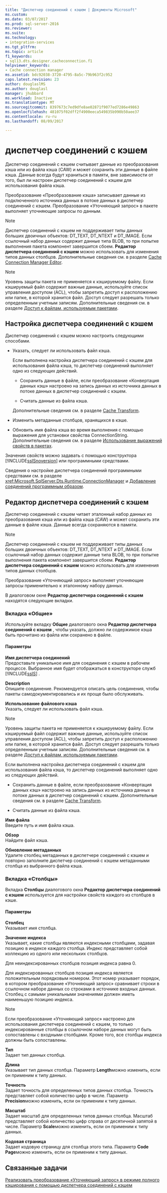 ```yaml
---
title: "Диспетчер соединений с кэшем | Документы Microsoft"
ms.custom: 
ms.date: 03/07/2017
ms.prod: sql-server-2016
ms.reviewer: 
ms.suite: 
ms.technology:
- integration-services
ms.tgt_pltfrm: 
ms.topic: article
f1_keywords:
- sql13.dts.designer.cacheconnection.f1
helpviewer_keywords:
- Cache connection manager
ms.assetid: bdc92038-3720-4795-8a5c-79b963f2c952
caps.latest.revision: 23
author: douglaslMS
ms.author: douglasl
manager: jhubbard
ms.workload: Inactive
ms.translationtype: MT
ms.sourcegitcommit: 8397673c7ed9dfe8ae02871f9077ed7286e49863
ms.openlocfilehash: 481075f02dff2f4900eeca549835b990b50aee37
ms.contentlocale: ru-ru
ms.lasthandoff: 08/09/2017

---
```

# <a name="cache-connection-manager"></a>диспетчер соединений с кэшем
  Диспетчер соединений с кэшем считывает данные из преобразования кэша или из файла кэша (CAW) и может сохранить эти данные в файле кэша. Данные всегда будут храниться в памяти, вне зависимости от того, был ли настроен диспетчер соединений с кэшем для использования файла кэша.  
  
 Преобразование «Преобразование кэша» записывает данные из подключенного источника данных в потоке данных в диспетчер соединений с кэшем. Преобразование «Уточняющий запрос» в пакете выполняет уточняющие запросы по данным.  
  
> [!NOTE]  
>  Диспетчер соединений с кэшем не поддерживает типы данных больших двоичных объектов: DT_TEXT, DT_NTEXT и DT_IMAGE. Если ссылочный набор данных содержит данные типа BLOB, то при попытке выполнения пакета компонент завершится сбоем. **Редактор диспетчера соединений с кэшем** можно использовать для изменения типов данных столбцов. Дополнительные сведения см. в разделе [Cache Connection Manager Editor](cache-connection-manager-editor.md).  
  
> [!NOTE]  
>  Уровень защиты пакета не применяется к кэшируемому файлу. Если кэшируемый файл содержит важные данные, используйте список управления доступом (ACL), чтобы запретить доступ к расположению или папке, в которой хранится файл. Доступ следует разрешать только определенным учетным записям. Дополнительные сведения см. в разделе [Доступ к файлам, используемым пакетами](../../integration-services/security/security-overview-integration-services.md#files).  
  
## <a name="configuration-of-the-cache-connection-manager"></a>Настройка диспетчера соединений с кэшем  
 Диспетчер соединений с кэшем можно настроить следующими способами.  
  
-   Указать, следует ли использовать файл кэша.  
  
     Если выполнена настройка диспетчера соединений с кэшем для использования файла кэша, то диспетчер соединений выполняет одно из следующих действий.  
  
    -   Сохранить данные в файле, если преобразование «Конвертация данных кэш» настроено на запись данных из источника данных в потоке данных в диспетчер соединений с кэшем.  
  
    -   Считать данные из файла кэша.  
  
     Дополнительные сведения см. в разделе [Cache Transform](../../integration-services/data-flow/transformations/cache-transform.md).  
  
-   Изменить метаданные столбцов, хранящихся в кэше.  
  
-   Обновить имя файла кэша во время выполнения с помощью выражения для установки свойства ConnectionString. Дополнительные сведения см. в разделе [Использование выражений свойств в пакетах](../../integration-services/expressions/use-property-expressions-in-packages.md).  
  
 Значения свойств можно задавать с помощью конструктора [!INCLUDE[ssISnoversion](../../includes/ssisnoversion-md.md)] или программными средствами.  
  
 Сведения о настройке диспетчера соединений программными средствами см. в разделе <xref:Microsoft.SqlServer.Dts.Runtime.ConnectionManager> и [Добавление соединений программным образом](../../integration-services/building-packages-programmatically/adding-connections-programmatically.md).  
  
## <a name="cache-connection-manager-editor"></a>Редактор диспетчера соединений с кэшем
  Диспетчер соединений с кэшем читает эталонный набор данных из преобразования кэша или из файла кэша (CAW) и может сохранить эти данные в файле кэша. Данные всегда сохраняются в памяти.  
  
> [!NOTE]  
>  Диспетчер соединений с кэшем не поддерживает типы данных больших двоичных объектов: DT_TEXT, DT_NTEXT и DT_IMAGE. Если ссылочный набор данных содержит данные типа BLOB, то при попытке выполнения пакета компонент завершится сбоем. **Редактор диспетчера соединений с кэшем** можно использовать для изменения типов данных столбцов.  
  
 Преобразование «Уточняющий запрос» выполняет уточняющие запросы применительно к эталонному набору данных.  
  
 В диалоговом окне **Редактор диспетчера соединений с кэшем** находятся следующие вкладки.  
  
###  <a name="generaltab"></a> Вкладка «Общие»  
 Используйте вкладку **Общие** диалогового окна **Редактор диспетчера соединений с кэшем** , чтобы указать, должно ли содержимое кэша быть прочитано из файла или сохранено в файле.  
  
#### <a name="options"></a>Параметры  
 **Имя диспетчера соединений**  
 Предоставьте уникальное имя для соединения с кэшем в рабочем процессе. Выбранное имя будет отображаться в конструкторе служб [!INCLUDE[ssIS](../../includes/ssis-md.md)] .  
  
 **Description**  
 Опишите соединение. Рекомендуется описать цель соединения, чтобы пакеты самодокументировались и их проще было обслуживать.  
  
 **Использование файлового кэша**  
 Указать, следует ли использовать файл кэша.  
  
> [!NOTE]  
>  Уровень защиты пакета не применяется к кэшируемому файлу. Если кэшируемый файл содержит важные данные, используйте список управления доступом (ACL), чтобы запретить доступ к расположению или папке, в которой хранится файл. Доступ следует разрешать только определенным учетным записям. Дополнительные сведения см. в разделе [Доступ к файлам, используемым пакетами](../../integration-services/security/security-overview-integration-services.md#files).  
  
 Если выполнена настройка диспетчера соединений с кэшем для использования файла кэша, то диспетчер соединений выполняет одно из следующих действий.  
  
-   Сохранить данные в файле, если преобразование «Конвертация данных кэш» настроено на запись данных из источника данных в потоке данных в диспетчер соединений с кэшем. Дополнительные сведения см. в разделе [Cache Transform](../../integration-services/data-flow/transformations/cache-transform.md).  
  
-   Считать данные из файла кэша.  
  
 **Имя файла**  
 Введите путь и имя файла кэша.  
  
 **Обзор**  
 Найдите файл кэша.  
  
 **Обновление метаданных**  
 Удалите столбец метаданных в диспетчере соединений с кэшем и повторно заполните диспетчер соединений с кэшем метаданными столбца из выбранного файла кэша.  
  
###  <a name="columnstab"></a> Вкладка «Столбцы»  
 Вкладка **Столбцы** диалогового окна **Редактор диспетчера соединений с кэшем** используется для настройки свойств каждого из столбцов в кэше.  
  
#### <a name="options"></a>Параметры  
 **Столбец**  
 Указывает имя столбца.  
  
 **Значение индекса**  
 Указывает, какие столбцы являются индексными столбцами, задавая позицию в индексе каждого столбца. Индекс представляет собой коллекцию из одного или нескольких столбцов.  
  
 Для неиндексированных столбцов позиция индекса равна 0.  
  
 Для индексированных столбцов позиция индекса является положительным порядковым номером. Этот номер указывает порядок, в котором преобразование «Уточняющий запрос» сравнивает строки в ссылочном наборе данных со строками в источнике входных данных. Столбец с самыми уникальными значениями должен иметь наименьшую позицию индекса.  
  
> [!NOTE]  
>  Если преобразование «Уточняющий запрос» настроено для использования диспетчера соединений с кэшем, то только индексированные столбцы в ссылочном наборе данных могут быть сопоставлены с входными столбцами. Кроме того, все столбцы индекса должны быть сопоставлены.  
  
 **Тип**  
 Задает тип данных столбца.  
  
 **Длина**  
 Указывает тип данных столбца. Параметр **Length**можно изменить, если он применим к типу данных.  
  
 **Точность**  
 Задает точность для определенных типов данных столбца. Точность представляет собой количество цифр в числе. Параметр **Precision**можно изменить, если он применим к типу данных.  
  
 **Масштаб**  
 Задает масштаб для определенных типов данных столбца. Масштаб представляет собой количество цифр справа от десятичной запятой в числе. Параметр **Scale**можно изменить, если он применим к типу данных.  
  
 **Кодовая страница**  
 Задает кодовую страницу для столбца этого типа. Параметр **Code Page**можно изменить, если он применим к типу данных.  
  
## <a name="related-tasks"></a>Связанные задачи  
 [Реализовать преобразование «Уточняющий запрос» в режиме полного кэширования с помощью диспетчера соединений с кэшем](lookup-transformation-full-cache-mode-cache-connection-manager.md)  
  
  

